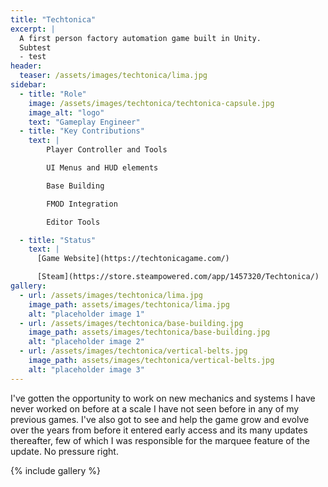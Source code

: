 ```yaml
---
title: "Techtonica"
excerpt: |
  A first person factory automation game built in Unity. 
  Subtest
  - test
header:
  teaser: /assets/images/techtonica/lima.jpg
sidebar:
  - title: "Role"
    image: /assets/images/techtonica/techtonica-capsule.jpg
    image_alt: "logo"
    text: "Gameplay Engineer"
  - title: "Key Contributions"
    text: | 
        Player Controller and Tools

        UI Menus and HUD elements

        Base Building

        FMOD Integration

        Editor Tools

  - title: "Status"
    text: |
      [Game Website](https://techtonicagame.com/)

      [Steam](https://store.steampowered.com/app/1457320/Techtonica/)
gallery:
  - url: /assets/images/techtonica/lima.jpg
    image_path: assets/images/techtonica/lima.jpg
    alt: "placeholder image 1"
  - url: /assets/images/techtonica/base-building.jpg
    image_path: assets/images/techtonica/base-building.jpg
    alt: "placeholder image 2"
  - url: /assets/images/techtonica/vertical-belts.jpg
    image_path: assets/images/techtonica/vertical-belts.jpg
    alt: "placeholder image 3"
---
```


I've gotten the opportunity to work on new mechanics and systems I have never worked on before at a scale I have not seen before in any of my previous games. I've also got to see and help the game grow and evolve over the years from before it entered early access and its many updates thereafter, few of which I was responsible for the marquee feature of the update. No pressure right.  

{% include gallery %}